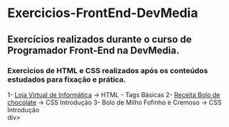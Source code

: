 <h1>Exercicios-FrontEnd-DevMedia</h1> 

<h2>Exercícios realizados durante o curso de Programador Front-End na DevMedia.</h2>
<h3>Exercicios de HTML e CSS realizados após os conteúdos estudados para fixação e prática.</h3>

<div align="left">
  1- <a href="1- Loja Virtual de Informatica">Loja Virtual de Informática</a> -> HTML - Tags Básicas
  2- <a href="" >Receita Bolo de chocolate</a> -> CSS Introdução
  3- Bolo de Milho Fofinho e Cremoso -> CSS Introdução
</div>div>
